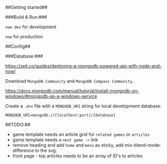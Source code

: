 ##Getting started##

###Build & Run:###

`now dev` for development

`now` for production

##Config##

###Database:###

https://zeit.co/guides/deploying-a-mongodb-powered-api-with-node-and-now/

Download `MongoDB Community` and `MongoDB Compass Community`.

https://docs.mongodb.com/manual/tutorial/install-mongodb-on-windows/#mongodb-as-a-windows-service

Create a `.env` file with a `MONGODB_URI` string for local development database:

`MONGODB_URI=mongodb://[localhost:port]/[database]`

##TODO:##

- game template needs an article grid for `related games` or `articles`
- game template needs a `next game ->` link
- remove heading and add `home` and `menu` as sticky, add mix-blend-mode: difference to the svg.
- front page - top articles needs to be an array of ID's to articles
